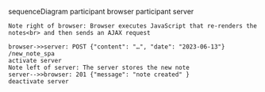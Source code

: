 sequenceDiagram
    participant browser
    participant server

    Note right of browser: Browser executes JavaScript that re-renders the notes<br> and then sends an AJAX request
    
    browser->>server: POST {"content": "…", "date": "2023-06-13"} /new_note_spa
    activate server
    Note left of server: The server stores the new note
    server-->>browser: 201 {"message": "note created" }
    deactivate server

